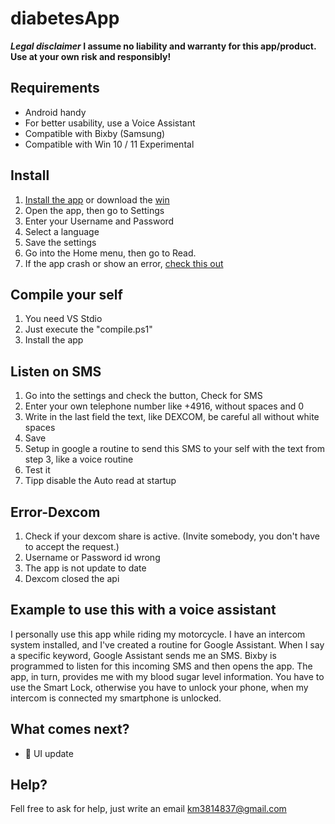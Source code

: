 # diabetesApp
__*Legal disclaimer* I assume no liability and warranty for this app/product. Use at your own risk and responsibly!__

## Requirements
- Android handy 
- For better usability, use a Voice Assistant
- Compatible with Bixby (Samsung) 
- Compatible with Win 10 / 11 Experimental

## Install
1. [Install the app](https://github.com/Marius1342/readBloodSugar_dexcom/releases) or download the [win](https://github.com/Marius1342/readBloodSugar_dexcom/tree/master/diabetesApp/bin/Release)
2. Open the app, then go to Settings
3. Enter your Username and Password
4. Select a language
5. Save the settings 
6. Go into the Home menu, then go to Read.
7. If the app crash or show an error, [check this out](#error-dexcom)

## Compile your self
1. You need VS Stdio 
2. Just execute the "compile.ps1"
3. Install the app

## Listen on SMS
1. Go into the settings and check the button, Check for SMS
2. Enter your own telephone number like +4916, without spaces and 0
3. Write in the last field the text, like DEXCOM, be careful all without white spaces
4. Save 
5. Setup in google a routine to send this SMS to your self with the text from step 3, like a voice routine
6. Test it
7. Tipp disable the Auto read at startup

## Error-Dexcom
1. Check if your dexcom share is active. (Invite somebody, you don't have to accept the request.)
2. Username or Password id wrong
3. The app is not update to date
4. Dexcom closed the api 

## Example to use this with a voice assistant 
I personally use this app while riding my motorcycle. I have an intercom system installed, and I've created a routine for Google Assistant. When I say a specific keyword, Google Assistant sends me an SMS. Bixby is programmed to listen for this incoming SMS and then opens the app. The app, in turn, provides me with my blood sugar level information. You have to use the Smart Lock, otherwise you have to unlock your phone, when my intercom is connected my smartphone is unlocked.

## What comes next?
- :page_with_curl: UI update

## Help?
Fell free to ask for help, just write an email km3814837@gmail.com
